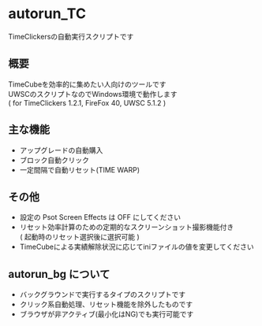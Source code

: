 # autorun_TC
TimeClickersの自動実行スクリプトです

## 概要
TimeCubeを効率的に集めたい人向けのツールです  
UWSCのスクリプトなのでWindows環境で動作します  
( for TimeClickers 1.2.1, FireFox 40, UWSC 5.1.2 )

## 主な機能
* アップグレードの自動購入
* ブロック自動クリック
* 一定間隔で自動リセット(TIME WARP)

## その他
* 設定の Psot Screen Effects は OFF にしてください
* リセット効率計算のための定期的なスクリーンショット撮影機能付き  
( 起動時のリセット選択後に選択可能 )
* TimeCubeによる実績解除状況に応じてiniファイルの値を変更してください

## autorun_bg について
* バックグラウンドで実行するタイプのスクリプトです
* クリック系自動処理、リセット機能を除外したものです
* ブラウザが非アクティブ(最小化はNG)でも実行可能です